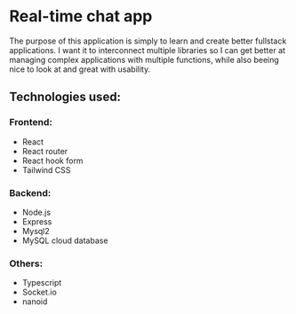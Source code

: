 # Real-time chat app

The purpose of this application is simply to learn and create better fullstack applications.
I want it to interconnect multiple libraries so I can get better at managing complex applications with multiple functions,
while also beeing nice to look at and great with usability.

## Technologies used:

### Frontend:

- React
- React router
- React hook form
- Tailwind CSS

### Backend:

- Node.js
- Express
- Mysql2
- MySQL cloud database

### Others:

- Typescript
- Socket.io
- nanoid
